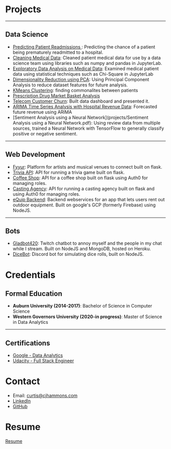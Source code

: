 # Projects

---

## Data Science

  - [Predicting Patient Readmissions ](projects/patient-readmissions.md): Predicting the chance of a patient being prematurely readmitted to a hospital.
  - [Cleaning Medical Data](https://github.com/cjhammons/Cleaning-Medical-Data): Cleaned patient medical data for use by a data science team using libraries such as numpy and pandas in JupyterLab.
  - [Exploratory Data Analysis on Medical Data](https://github.com/cjhammons/Exploratory-Data-Analysis-On-Medical-Data): Examined medical patient data using statistical techniques such as Chi-Square in JupyterLab
  - [Dimensionality Reduction using PCA](https://github.com/cjhammons/Dimensionality-Reduction-On-Medical-Data): Using Principal Component Analysis to reduce dataset features for future analysis.
  - [KMeans Clustering](https://github.com/cjhammons/KMeans-Clustering-on-Medical-Data): finding commonalites between patients
  - [Prescription Drug Market Basket Analysis](https://github.com/cjhammons/Prescription-Market-Basket-Analysis)
  - [Telecom Customer Churn](projects/telecom-churn.md): Built data dashboard and presented it.
  - [ARIMA Time Series Analysis with Hospital Revenue Data](https://github.com/cjhammons/ARIMA-Time-Series-Analysis-on-Hospital-Revenue): Forecasted future revenue using ARIMA
  - [Sentiment Analysis using a Neural Network](projects/Sentiment Analysis using a Neural Network.pdf): Using review data from multiple sources, trained a Neural Network with TensorFlow to generally classify positive or negative sentiment. 

---

## Web Development

- [Fyyur](https://github.com/cjhammons/fyyur): Platform for artists and musical venues to connect built on flask.
- [Trivia API](https://github.com/cjhammons/trivia_api): API for running a trivia game built on flask.
- [Coffee Shop](https://github.com/cjhammons/CoffeeShop): API for a coffee shop built on flask using Auth0 for managing roles.
- [Casting Agency](https://github.com/cjhammons/casting-agency): API for running a casting agency built on flask and using Auth0 for managing roles.
- [eQuip Backend](https://github.com/cjhammons/eQuip-Cloud-Functions): Backend webservices for an app that lets users rent out outdoor equipment. Built on google's GCP (formerly Firebase) using NodeJS.

---

## Bots

- [Gladbot420](https://github.com/cjhammons/Gladbot420): Twitch chatbot to annoy myself and the people in my chat while I stream. Built on NodeJS and MongoDB, hosted on Heroku.
- [DiceBot](https://github.com/cjhammons/Discord-Dice-Bot): Discord bot for simulating dice rolls, built on NodeJS.


# Credentials

## Formal Education

- **Auburn University (2014-2017)**: Bachelor of Science in Computer Science
- **Western Governors University (2020-in progress)**: Master of Science in Data Analytics

---

## Certifications

- [Google - Data Analytics](certificates/google-data-analytics.pdf)
- [Udacity - Full Stack Engineer](certificates/Udacity-full-stack.pdf)

# Contact
- Email: curtis@cjhammons.com
- [LinkedIn](http://linkedin.com/in/cjhammons)
- [GitHub](http://github.com/cjhammons)

# Resume
[Resume](https://drive.google.com/file/d/1-6Pga6KFaOTGhnHQ2aEdXN5ZtsgWoMYf/view?usp=sharing)
